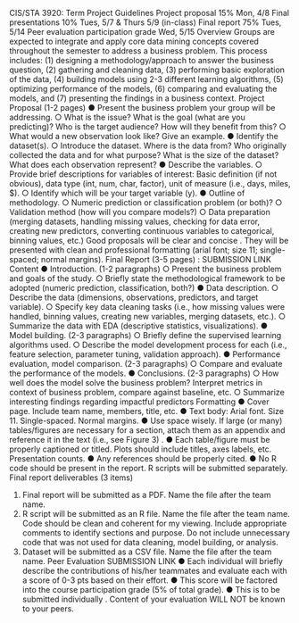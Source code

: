 CIS/STA 3920: Term Project Guidelines
Project proposal 15% Mon, 4/8
Final presentations 10% Tues, 5/7 & Thurs 5/9 (in-class)
Final report 75% Tues, 5/14
Peer evaluation participation grade Wed, 5/15
Overview
Groups are expected to integrate and apply core data mining concepts covered throughout the
semester to address a business problem. This process includes:
(1) designing a methodology/approach to answer the business question,
(2) gathering and cleaning data,
(3) performing basic exploration of the data,
(4) building models using 2-3 different learning algorithms,
(5) optimizing performance of the models,
(6) comparing and evaluating the models, and
(7) presenting the findings in a business context.
Project Proposal (1-2 pages)
● Present the business problem your group will be addressing.
○ What is the issue? What is the goal (what are you predicting)? Who is the target
audience? How will they benefit from this?
○ What would a new observation look like? Give an example.
● Identify the dataset(s).
○ Introduce the dataset. Where is the data from? Who originally collected the data
and for what purpose? What is the size of the dataset? What does each
observation represent?
● Describe the variables.
○ Provide brief descriptions for variables of interest: Basic definition (if not obvious),
data type (int, num, char, factor), unit of measure (i.e., days, miles, $).
○ Identify which will be your target variable (y).
● Outline of methodology.
○ Numeric prediction or classification problem (or both)?
○ Validation method (how will you compare models?)
○ Data preparation (merging datasets, handling missing values, checking for data
error, creating new predictors, converting continuous variables to categorical,
binning values, etc.)
Good proposals will be clear and concise . They will be presented with clean and professional
formatting (arial font; size 11; single-spaced; normal margins).
Final Report (3-5 pages) : SUBMISSION LINK
Content
● Introduction. (1-2 paragraphs)
○ Present the business problem and goals of the study.
○ Briefly state the methodological framework to be adopted (numeric prediction,
classification, both?)
● Data description.
○ Describe the data (dimensions, observations, predictors, and target variable).
○ Specify key data cleaning tasks (i.e., how missing values were handled, binning
values, creating new variables, merging datasets, etc.).
○ Summarize the data with EDA (descriptive statistics, visualizations).
● Model building. (2-3 paragraphs)
○ Briefly define the supervised learning algorithms used.
○ Describe the model development process for each (i.e., feature selection,
parameter tuning, validation approach).
● Performance evaluation, model comparison. (2-3 paragraphs)
○ Compare and evaluate the performance of the models.
● Conclusions. (2-3 paragraphs)
○ How well does the model solve the business problem? Interpret metrics in
context of business problem, compare against baseline, etc.
○ Summarize interesting findings regarding impactful predictors
Formatting
● Cover page. Include team name, members, title, etc.
● Text body: Arial font. Size 11. Single-spaced. Normal margins.
● Use space wisely. If large (or many) tables/figures are necessary for a section, attach
them as an appendix and reference it in the text (i.e., see Figure 3) .
● Each table/figure must be properly captioned or titled. Plots should include titles, axes
labels, etc. Presentation counts.
● Any references should be properly cited.
● No R code should be present in the report. R scripts will be submitted separately.
Final report deliverables (3 items)
1. Final report will be submitted as a PDF. Name the file after the team name.
2. R script will be submitted as an R file. Name the file after the team name. Code should
be clean and coherent for my viewing. Include appropriate comments to identify sections
and purpose. Do not include unnecessary code that was not used for data cleaning,
model building, or analysis.
3. Dataset will be submitted as a CSV file. Name the file after the team name.
Peer Evaluation SUBMISSION LINK
● Each individual will briefly describe the contributions of his/her teammates and evaluate
each with a score of 0-3 pts based on their effort.
● This score will be factored into the course participation grade (5% of total grade).
● This is to be submitted individually . Content of your evaluation WILL NOT be known to
your peers.
